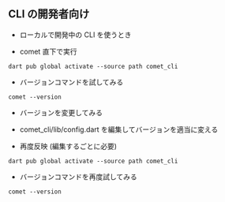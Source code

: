 ## CLI の開発者向け

- ローカルで開発中の CLI を使うとき

- comet 直下で実行

```
dart pub global activate --source path comet_cli
```

- バージョンコマンドを試してみる

```
comet --version
```

- バージョンを変更してみる
- comet_cli/lib/config.dart を編集してバージョンを適当に変える

- 再度反映 (編集するごとに必要)

```
dart pub global activate --source path comet_cli
```

- バージョンコマンドを再度試してみる

```
comet --version
```
